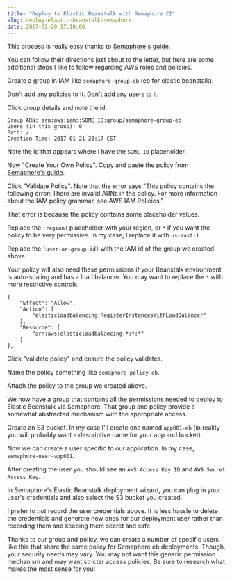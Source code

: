 ```yaml
---
title: "Deploy to Elastic Beanstalk with Semaphore CI"
slug: deploy-elastic-beanstalk-semaphore
date: 2017-02-20 17:10:00
---
```


This process is really easy thanks to [Semaphore's guide](https://semaphoreci.com/docs/deploying-to-aws-elastic-beanstalk.html).

You can follow their directions just about to the letter, but here are some additional steps I like to follow regarding AWS roles and policies.

Create a group in IAM like `semaphore-group-eb` (eb for elastic beanstalk).

Don't add any policies to it. Don't add any users to it.

Click group details and note the id.

```
Group ARN: arn:aws:iam::SOME_ID:group/semaphore-group-eb
Users (in this group): 0
Path: /
Creation Time: 2017-01-21 20:17 CST
```

Note the id that appears where I have the `SOME_ID` placeholder.

Now "Create Your Own Policy". Copy and paste the policy from [Semaphore's guide](https://semaphoreci.com/docs/deploying-to-aws-elastic-beanstalk.html).

Click "Validate Policy". Note that the error says "This policy contains the following error: There are invalid ARNs in the policy. For more information about the IAM policy grammar, see AWS IAM Policies."

That error is because the policy contains some placeholder values.

Replace the `[region]` placeholder with your region, or `*` if you want the policy to be very permissive. In my case, I replace it with `us-east-1`.

Replace the `[user-or-group-id]` with the IAM id of the group we created above.

Your policy will also need these permissions if your Beanstalk environment is auto-scaling and has a load balancer. You may want to replace the `*` with more restrictive controls.

```
{
	"Effect": "Allow",
	"Action": [
		"elasticloadbalancing:RegisterInstancesWithLoadBalancer"
	],
	"Resource": [
		"arn:aws:elasticloadbalancing:*:*:*"
	]
},
```

Click "validate policy" and ensure the policy validates.

Name the policy something like `semaphore-policy-eb`.

Attach the policy to the group we created above.

We now have a group that contains all the permissions needed to deploy to Elastic Beanstalk via Semaphore. That group and policy provide a somewhat abstracted mechanism with the appropriate access.

Create an S3 bucket. In my case I'll create one named `app001-eb` (in reality you will probably want a descriptive name for your app and bucket).

Now we can create a user specific to our application. In my case, `semaphore-user-app001`.

After creating the user you should see an `AWS Access Key ID` and `AWS Secret Access Key`.

In Semaphore's Elastic Beanstalk deployment wizard, you can plug in your user's credentials and also select the S3 bucket you created.

I prefer to _not_ record the user credentials above. It is less hassle to delete the credentials and generate new ones for our deployment user rather than recording them and keeping them secret and safe.

Thanks to our group and policy, we can create a number of specific users like this that share the same policy for Semaphore eb deployments. Though, your security needs may vary. You may not want this generic permission mechanism and may want stricter access policies. Be sure to research what makes the most sense for you!
